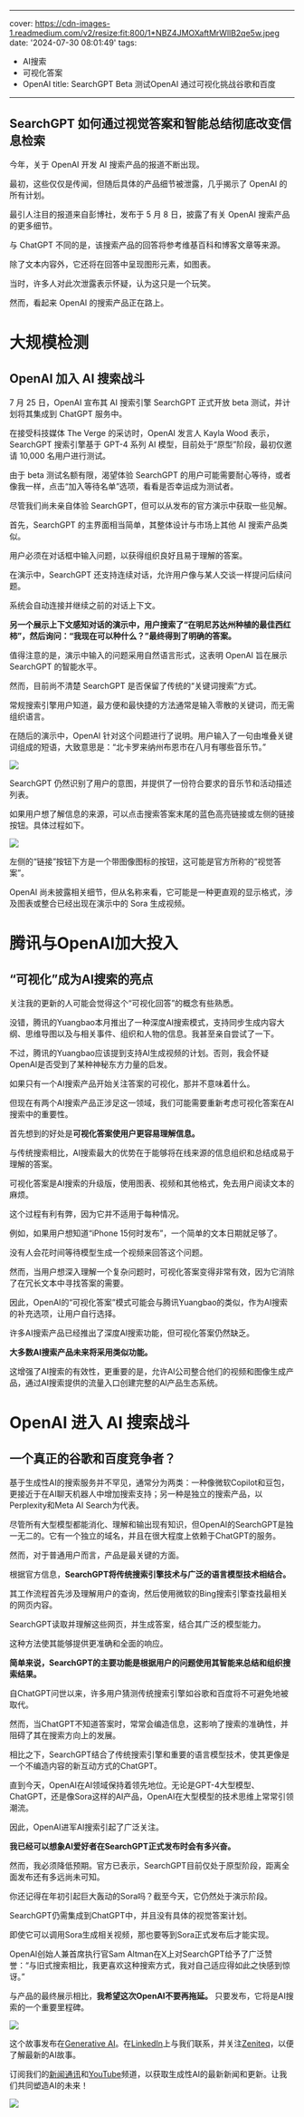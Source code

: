 
---
cover: https://cdn-images-1.readmedium.com/v2/resize:fit:800/1*NBZ4JMOXaftMrWllB2qe5w.jpeg
date: '2024-07-30 08:01:49'
tags:
  - AI搜索
  - 可视化答案
  - OpenAI
title: SearchGPT Beta 测试OpenAI 通过可视化挑战谷歌和百度

---


## SearchGPT 如何通过视觉答案和智能总结彻底改变信息检索



今年，关于 OpenAI 开发 AI 搜索产品的报道不断出现。

最初，这些仅仅是传闻，但随后具体的产品细节被泄露，几乎揭示了 OpenAI 的所有计划。

最引人注目的报道来自彭博社，发布于 5 月 8 日，披露了有关 OpenAI 搜索产品的更多细节。

与 ChatGPT 不同的是，该搜索产品的回答将参考维基百科和博客文章等来源。

除了文本内容外，它还将在回答中呈现图形元素，如图表。

当时，许多人对此次泄露表示怀疑，认为这只是一个玩笑。

然而，看起来 OpenAI 的搜索产品正在路上。

# 大规模检测

## OpenAI 加入 AI 搜索战斗

7 月 25 日，OpenAI 宣布其 AI 搜索引擎 SearchGPT 正式开放 beta 测试，并计划将其集成到 ChatGPT 服务中。

在接受科技媒体 The Verge 的采访时，OpenAI 发言人 Kayla Wood 表示，SearchGPT 搜索引擎基于 GPT-4 系列 AI 模型，目前处于“原型”阶段，最初仅邀请 10,000 名用户进行测试。

由于 beta 测试名额有限，渴望体验 SearchGPT 的用户可能需要耐心等待，或者像我一样，点击“加入等待名单”选项，看看是否幸运成为测试者。

尽管我们尚未亲自体验 SearchGPT，但可以从发布的官方演示中获取一些见解。

首先，SearchGPT 的主界面相当简单，其整体设计与市场上其他 AI 搜索产品类似。

用户必须在对话框中输入问题，以获得组织良好且易于理解的答案。

在演示中，SearchGPT 还支持连续对话，允许用户像与某人交谈一样提问后续问题。

系统会自动连接并继续之前的对话上下文。

**另一个展示上下文感知对话的演示中，用户搜索了“在明尼苏达州种植的最佳西红柿”，然后询问：“我现在可以种什么？”最终得到了明确的答案。**

值得注意的是，演示中输入的问题采用自然语言形式，这表明 OpenAI 旨在展示 SearchGPT 的智能水平。

然而，目前尚不清楚 SearchGPT 是否保留了传统的“关键词搜索”方式。

常规搜索引擎用户知道，最方便和最快捷的方法通常是输入零散的关键词，而无需组织语言。

在随后的演示中，OpenAI 针对这个问题进行了说明。用户输入了一句由堆叠关键词组成的短语，大致意思是：“北卡罗来纳州布恩市在八月有哪些音乐节。”

![](https://cdn-images-1.readmedium.com/v2/resize:fit:800/1*x9tUXQmLt_qRUi6gxBhGOQ.png)

SearchGPT 仍然识别了用户的意图，并提供了一份符合要求的音乐节和活动描述列表。

如果用户想了解信息的来源，可以点击搜索答案末尾的蓝色高亮链接或左侧的链接按钮。具体过程如下。

![](https://cdn-images-1.readmedium.com/v2/resize:fit:800/1*WBQuluPgMQ3BTEwC7oxvgg.gif)

左侧的“链接”按钮下方是一个带图像图标的按钮，这可能是官方所称的“视觉答案”。

OpenAI 尚未披露相关细节，但从名称来看，它可能是一种更直观的显示格式，涉及图表或整合已经出现在演示中的 Sora 生成视频。

# 腾讯与OpenAI加大投入

## “可视化”成为AI搜索的亮点

关注我的更新的人可能会觉得这个“可视化回答”的概念有些熟悉。

没错，腾讯的Yuangbao本月推出了一种深度AI搜索模式，支持同步生成内容大纲、思维导图以及与相关事件、组织和人物的信息。我甚至亲自尝试了一下。

不过，腾讯的Yuangbao应该提到支持AI生成视频的计划。否则，我会怀疑OpenAI是否受到了某种神秘东方力量的启发。

如果只有一个AI搜索产品开始关注答案的可视化，那并不意味着什么。

但现在有两个AI搜索产品正涉足这一领域，我们可能需要重新考虑可视化答案在AI搜索中的重要性。

首先想到的好处是**可视化答案使用户更容易理解信息。**

与传统搜索相比，AI搜索最大的优势在于能够将在线来源的信息组织和总结成易于理解的答案。

可视化答案是AI搜索的升级版，使用图表、视频和其他格式，免去用户阅读文本的麻烦。

这个过程有利有弊，因为它并不适用于每种情况。

例如，如果用户想知道“iPhone 15何时发布”，一个简单的文本日期就足够了。

没有人会花时间等待模型生成一个视频来回答这个问题。

然而，当用户想深入理解一个复杂问题时，可视化答案变得非常有效，因为它消除了在冗长文本中寻找答案的需要。

因此，OpenAI的“可视化答案”模式可能会与腾讯Yuangbao的类似，作为AI搜索的补充选项，让用户自行选择。

许多AI搜索产品已经推出了深度AI搜索功能，但可视化答案仍然缺乏。

**大多数AI搜索产品未来将采用类似功能。**

这增强了AI搜索的有效性，更重要的是，允许AI公司整合他们的视频和图像生成产品，通过AI搜索提供的流量入口创建完整的AI产品生态系统。

# OpenAI 进入 AI 搜索战斗

## 一个真正的谷歌和百度竞争者？

基于生成性AI的搜索服务并不罕见，通常分为两类：一种像微软Copilot和豆包，更接近于在AI聊天机器人中增加搜索支持；另一种是独立的搜索产品，以Perplexity和Meta AI Search为代表。

尽管所有大型模型都能消化、理解和输出现有知识，但OpenAI的SearchGPT是独一无二的。它有一个独立的域名，并且在很大程度上依赖于ChatGPT的服务。

然而，对于普通用户而言，产品是最关键的方面。

根据官方信息，**SearchGPT将传统搜索引擎技术与广泛的语言模型技术相结合。**

其工作流程首先涉及理解用户的查询，然后使用微软的Bing搜索引擎查找最相关的网页内容。

SearchGPT读取并理解这些网页，并生成答案，结合其广泛的模型能力。

这种方法使其能够提供更准确和全面的响应。

**简单来说，SearchGPT的主要功能是根据用户的问题使用其智能来总结和组织搜索结果。**

自ChatGPT问世以来，许多用户猜测传统搜索引擎如谷歌和百度将不可避免地被取代。

然而，当ChatGPT不知道答案时，常常会编造信息，这影响了搜索的准确性，并阻碍了其在搜索方向上的发展。

相比之下，SearchGPT结合了传统搜索引擎和重要的语言模型技术，使其更像是一个不编造内容的新互动方式的ChatGPT。

直到今天，OpenAI在AI领域保持着领先地位。无论是GPT-4大型模型、ChatGPT，还是像Sora这样的AI产品，OpenAI在大型模型的技术思维上常常引领潮流。

因此，OpenAI进军AI搜索引起了广泛关注。

**我已经可以想象AI爱好者在SearchGPT正式发布时会有多兴奋。**

然而，我必须降低预期。官方已表示，SearchGPT目前仅处于原型阶段，距离全面发布还有多远尚未可知。

你还记得在年初引起巨大轰动的Sora吗？截至今天，它仍然处于演示阶段。

SearchGPT仍需集成到ChatGPT中，并且没有具体的视觉答案计划。

即使它可以调用Sora生成相关视频，那也要等到Sora正式发布后才能实现。

OpenAI创始人兼首席执行官Sam Altman在X上对SearchGPT给予了广泛赞誉：“与旧式搜索相比，我更喜欢这种搜索方式，我对自己适应得如此之快感到惊讶。”

与产品的最终展示相比，**我希望这次OpenAI不要再拖延。** 只要发布，它将是AI搜索的一个重要里程碑。

![](https://cdn-images-1.readmedium.com/v2/resize:fit:800/0*hsgc62Ckz1QGWElv.png)

这个故事发布在[Generative AI](https://generativeai.pub/)。在[LinkedIn](https://www.linkedin.com/company/generative-ai-publication)上与我们联系，并关注[Zeniteq](https://www.zeniteq.com/)，以便了解最新的AI故事。

订阅我们的[新闻通讯](https://www.generativeaipub.com/)和[YouTube](https://www.youtube.com/@generativeaipub)频道，以获取生成性AI的最新新闻和更新。让我们共同塑造AI的未来！

![](https://cdn-images-1.readmedium.com/v2/resize:fit:800/0*kyipG1jcZ2IkeVi_.png)
